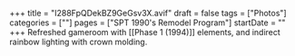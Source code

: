 +++
title = "I288FpQDekBZ9GeGsv3X.avif"
draft = false
tags = ["Photos"]
categories = [""]
pages = ["SPT 1990's Remodel Program"]
startDate = ""
+++
Refreshed gameroom with [[Phase 1 (1994)]] elements, and indirect rainbow lighting with crown molding.
